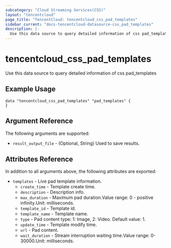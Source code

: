 ```yaml
---
subcategory: "Cloud Streaming Services(CSS)"
layout: "tencentcloud"
page_title: "TencentCloud: tencentcloud_css_pad_templates"
sidebar_current: "docs-tencentcloud-datasource-css_pad_templates"
description: |-
  Use this data source to query detailed information of css pad_templates
---
```


# tencentcloud_css_pad_templates

Use this data source to query detailed information of css pad_templates

## Example Usage

```hcl
data "tencentcloud_css_pad_templates" "pad_templates" {
}
```

## Argument Reference

The following arguments are supported:

* `result_output_file` - (Optional, String) Used to save results.

## Attributes Reference

In addition to all arguments above, the following attributes are exported:

* `templates` - Live pad template information.
  * `create_time` - Template create time.
  * `description` - Description info.
  * `max_duration` - Maximum pad duration.Value range: 0 - positive infinity.Unit: milliseconds.
  * `template_id` - Template id.
  * `template_name` - Template name.
  * `type` - Pad content type: 1: Image, 2: Video. Default value: 1.
  * `update_time` - Template modify time.
  * `url` - Pad content.
  * `wait_duration` - Stream interruption waiting time.Value range: 0-30000.Unit: milliseconds.


